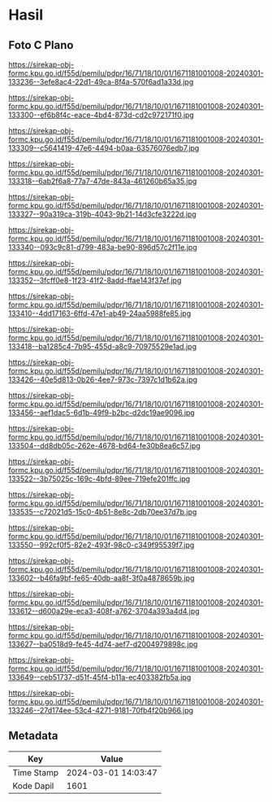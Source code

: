 # Hasil

## Foto C Plano

https://sirekap-obj-formc.kpu.go.id/f55d/pemilu/pdpr/16/71/18/10/01/1671181001008-20240301-133236--3efe8ac4-22d1-49ca-8f4a-570f6ad1a33d.jpg

https://sirekap-obj-formc.kpu.go.id/f55d/pemilu/pdpr/16/71/18/10/01/1671181001008-20240301-133300--ef6b8f4c-eace-4bd4-873d-cd2c972171f0.jpg

https://sirekap-obj-formc.kpu.go.id/f55d/pemilu/pdpr/16/71/18/10/01/1671181001008-20240301-133309--c5641419-47e6-4494-b0aa-63576076edb7.jpg

https://sirekap-obj-formc.kpu.go.id/f55d/pemilu/pdpr/16/71/18/10/01/1671181001008-20240301-133318--6ab2f6a8-77a7-47de-843a-461260b65a35.jpg

https://sirekap-obj-formc.kpu.go.id/f55d/pemilu/pdpr/16/71/18/10/01/1671181001008-20240301-133327--90a319ca-319b-4043-9b21-14d3cfe3222d.jpg

https://sirekap-obj-formc.kpu.go.id/f55d/pemilu/pdpr/16/71/18/10/01/1671181001008-20240301-133340--093c9c81-d799-483a-be90-896d57c2f11e.jpg

https://sirekap-obj-formc.kpu.go.id/f55d/pemilu/pdpr/16/71/18/10/01/1671181001008-20240301-133352--3fcff0e8-1f23-41f2-8add-ffae143f37ef.jpg

https://sirekap-obj-formc.kpu.go.id/f55d/pemilu/pdpr/16/71/18/10/01/1671181001008-20240301-133410--4dd17163-6ffd-47e1-ab49-24aa5988fe85.jpg

https://sirekap-obj-formc.kpu.go.id/f55d/pemilu/pdpr/16/71/18/10/01/1671181001008-20240301-133418--ba1285c4-7b95-455d-a8c9-70975529e1ad.jpg

https://sirekap-obj-formc.kpu.go.id/f55d/pemilu/pdpr/16/71/18/10/01/1671181001008-20240301-133426--40e5d813-0b26-4ee7-973c-7397c1d1b62a.jpg

https://sirekap-obj-formc.kpu.go.id/f55d/pemilu/pdpr/16/71/18/10/01/1671181001008-20240301-133456--aef1dac5-6d1b-49f9-b2bc-d2dc19ae9096.jpg

https://sirekap-obj-formc.kpu.go.id/f55d/pemilu/pdpr/16/71/18/10/01/1671181001008-20240301-133504--dd8db05c-262e-4678-bd64-fe30b8ea6c57.jpg

https://sirekap-obj-formc.kpu.go.id/f55d/pemilu/pdpr/16/71/18/10/01/1671181001008-20240301-133522--3b75025c-169c-4bfd-89ee-719efe201ffc.jpg

https://sirekap-obj-formc.kpu.go.id/f55d/pemilu/pdpr/16/71/18/10/01/1671181001008-20240301-133535--c72021d5-15c0-4b51-8e8c-2db70ee37d7b.jpg

https://sirekap-obj-formc.kpu.go.id/f55d/pemilu/pdpr/16/71/18/10/01/1671181001008-20240301-133550--992cf0f5-82e2-493f-98c0-c349f95539f7.jpg

https://sirekap-obj-formc.kpu.go.id/f55d/pemilu/pdpr/16/71/18/10/01/1671181001008-20240301-133602--b46fa9bf-fe65-40db-aa8f-3f0a4878659b.jpg

https://sirekap-obj-formc.kpu.go.id/f55d/pemilu/pdpr/16/71/18/10/01/1671181001008-20240301-133612--d600a29e-eca3-408f-a762-3704a393a4d4.jpg

https://sirekap-obj-formc.kpu.go.id/f55d/pemilu/pdpr/16/71/18/10/01/1671181001008-20240301-133627--ba0518d9-fe45-4d74-aef7-d2004979898c.jpg

https://sirekap-obj-formc.kpu.go.id/f55d/pemilu/pdpr/16/71/18/10/01/1671181001008-20240301-133649--ceb51737-d51f-45f4-b11a-ec403382fb5a.jpg

https://sirekap-obj-formc.kpu.go.id/f55d/pemilu/pdpr/16/71/18/10/01/1671181001008-20240301-133246--27d174ee-53c4-4271-9181-70fb4f20b966.jpg


## Metadata

| Key        | Value               |
| ---------- | ------------------- |
| Time Stamp | 2024-03-01 14:03:47 |
| Kode Dapil | 1601                |



